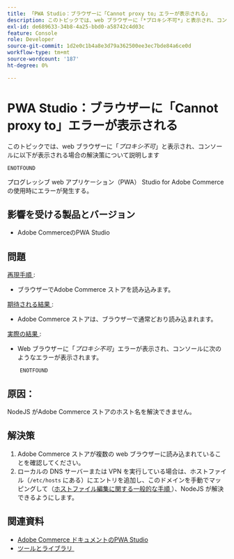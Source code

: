 ```yaml
---
title: 「PWA Studio：ブラウザーに「Cannot proxy to」エラーが表示される」
description: このトピックでは、web ブラウザーに「*プロキシ不可*」と表示され、コンソールに「
exl-id: de689633-34b8-4a25-bbd0-a58742c4d03c
feature: Console
role: Developer
source-git-commit: 1d2e0c1b4a8e3d79a362500ee3ec7bde84a6ce0d
workflow-type: tm+mt
source-wordcount: '187'
ht-degree: 0%

---
```


# PWA Studio：ブラウザーに「Cannot proxy to」エラーが表示される

このトピックでは、web ブラウザーに「*プロキシ不可*」と表示され、コンソールに以下が表示される場合の解決策について説明します

```
ENOTFOUND
```

プログレッシブ web アプリケーション（PWA） Studio for Adobe Commerceの使用時にエラーが発生する。

## 影響を受ける製品とバージョン

* Adobe CommerceのPWA Studio

## 問題

<u> 再現手順 </u>:

* ブラウザーでAdobe Commerce ストアを読み込みます。

<u> 期待される結果 </u>:

* Adobe Commerce ストアは、ブラウザーで通常どおり読み込まれます。

<u> 実際の結果 </u>:

* Web ブラウザーに「*プロキシ不可*」エラーが表示され、コンソールに次のようなエラーが表示されます。

```
    ENOTFOUND
```


## 原因：

NodeJS がAdobe Commerce ストアのホスト名を解決できません。

## 解決策

1. Adobe Commerce ストアが複数の web ブラウザーに読み込まれていることを確認してください。
1. ローカルの DNS サーバーまたは VPN を実行している場合は、ホストファイル（`/etc/hosts` にある）にエントリを追加し、このドメインを手動でマッピングして（[&#x200B; ホストファイル編集に関する一般的な手順 &#x200B;](https://linuxize.com/post/how-to-edit-your-hosts-file/)）、NodeJS が解決できるようにします。

## 関連資料

* [Adobe Commerce ドキュメントのPWA Studio](https://magento.github.io/pwa-studio/)
* [&#x200B; ツールとライブラリ &#x200B;](https://magento.github.io/pwa-studio/technologies/tools-libraries/)
